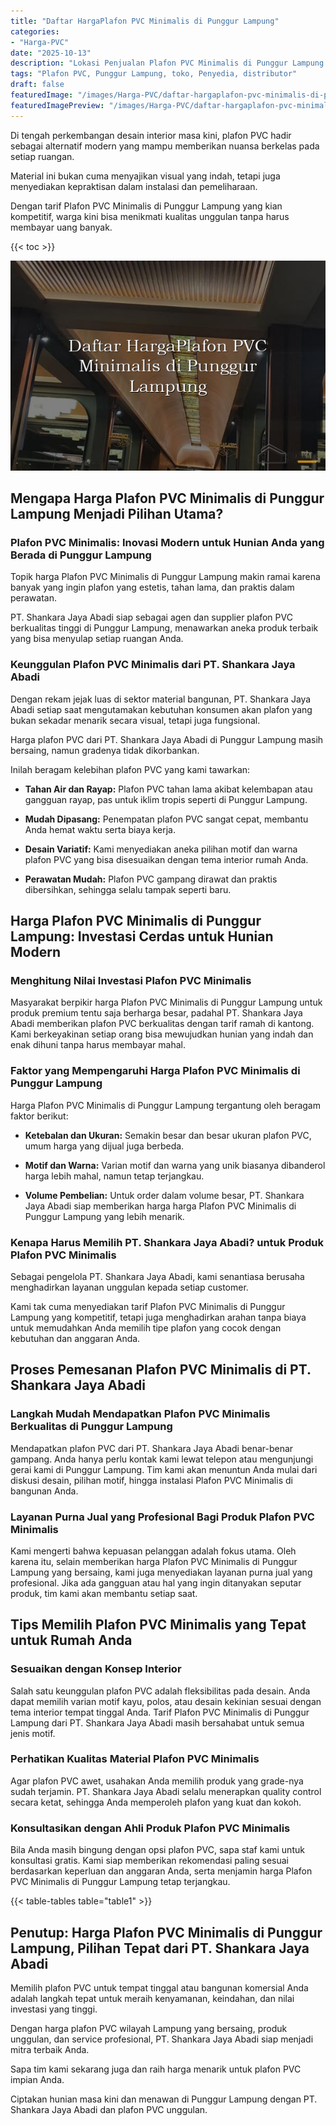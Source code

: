 ```yaml
---
title: "Daftar HargaPlafon PVC Minimalis di Punggur Lampung"
categories:
- "Harga-PVC"
date: "2025-10-13"
description: "Lokasi Penjualan Plafon PVC Minimalis di Punggur Lampung bagi tempat tinggal, perkantoran, serta toko. Material berkualitas, beragam motif, variasi warna elegan, dengan jasa pemasangan dikerjakan oleh tim profesional serta jaminan resmi!|Layanan distribusi Plafon PVC Minimalis di Punggur Lampung untuk kebutuhan hunian, perkantoran, maupun gerai, dengan produk unggulan dan penempatan oleh tenaga ahli ahli dan jaminan resmi.|Solusi Plafon PVC Minimalis di Punggur Lampung yang terpercaya bagi hunian, perkantoran, dan toko, dengan produk unggulan dan penempatan dikerjakan oleh teknisi berpengalaman dan garansi resmi.|Penyediaan Plafon PVC Minimalis di Punggur Lampung untuk tempat tinggal, perkantoran, serta gerai, beserta panel berkualitas dan penempatan ditangani oleh tim ahli, lengkap beserta jaminan resmi.}"
tags: "Plafon PVC, Punggur Lampung, toko, Penyedia, distributor"
draft: false
featuredImage: "/images/Harga-PVC/daftar-hargaplafon-pvc-minimalis-di-punggur-lampung.png"
featuredImagePreview: "/images/Harga-PVC/daftar-hargaplafon-pvc-minimalis-di-punggur-lampung.png"
---
```


Di tengah perkembangan desain interior masa kini, plafon PVC hadir sebagai alternatif modern yang mampu memberikan nuansa berkelas pada setiap ruangan.

Material ini bukan cuma menyajikan visual yang indah, tetapi juga menyediakan kepraktisan dalam instalasi dan pemeliharaan.

Dengan tarif Plafon PVC Minimalis di Punggur Lampung yang kian kompetitif, warga kini bisa menikmati kualitas unggulan tanpa harus membayar uang banyak.

{{< toc >}}

![Daftar HargaPlafon PVC Minimalis di Punggur Lampung](/images/Harga-PVC/Daftar-HargaPlafon-PVC-Minimalis-di-Punggur-Lampung.png)

## Mengapa Harga Plafon PVC Minimalis di Punggur Lampung Menjadi Pilihan Utama?

### Plafon PVC Minimalis: Inovasi Modern untuk Hunian Anda yang Berada di Punggur Lampung

Topik harga Plafon PVC Minimalis di Punggur Lampung makin ramai karena banyak yang ingin plafon yang estetis, tahan lama, dan praktis dalam perawatan.

PT. Shankara Jaya Abadi siap sebagai agen dan supplier plafon PVC berkualitas tinggi di Punggur Lampung, menawarkan aneka produk terbaik yang bisa menyulap setiap ruangan Anda.

### Keunggulan Plafon PVC Minimalis dari PT. Shankara Jaya Abadi

Dengan rekam jejak luas di sektor material bangunan, PT. Shankara Jaya Abadi setiap saat mengutamakan kebutuhan konsumen akan plafon yang bukan sekadar menarik secara visual, tetapi juga fungsional.

Harga plafon PVC dari PT. Shankara Jaya Abadi di Punggur Lampung masih bersaing, namun gradenya tidak dikorbankan.

Inilah beragam kelebihan plafon PVC yang kami tawarkan:

- **Tahan Air dan Rayap:** Plafon PVC tahan lama akibat kelembapan atau gangguan rayap, pas untuk iklim tropis seperti di Punggur Lampung.

- **Mudah Dipasang:** Penempatan plafon PVC sangat cepat, membantu Anda hemat waktu serta biaya kerja.

- **Desain Variatif:** Kami menyediakan aneka pilihan motif dan warna plafon PVC yang bisa disesuaikan dengan tema interior rumah Anda.

- **Perawatan Mudah:** Plafon PVC gampang dirawat dan praktis dibersihkan, sehingga selalu tampak seperti baru.

## Harga Plafon PVC Minimalis di Punggur Lampung: Investasi Cerdas untuk Hunian Modern

### Menghitung Nilai Investasi Plafon PVC Minimalis

Masyarakat berpikir harga Plafon PVC Minimalis di Punggur Lampung untuk produk premium tentu saja berharga besar, padahal PT. Shankara Jaya Abadi memberikan plafon PVC berkualitas dengan tarif ramah di kantong. Kami berkeyakinan setiap orang bisa mewujudkan hunian yang indah dan enak dihuni tanpa harus membayar mahal.

### Faktor yang Mempengaruhi Harga Plafon PVC Minimalis di Punggur Lampung

Harga Plafon PVC Minimalis di Punggur Lampung tergantung oleh beragam faktor berikut:

- **Ketebalan dan Ukuran:** Semakin besar dan besar ukuran plafon PVC, umum harga yang dijual juga berbeda.

- **Motif dan Warna:** Varian motif dan warna yang unik biasanya dibanderol harga lebih mahal, namun tetap terjangkau.

- **Volume Pembelian:** Untuk order dalam volume besar, PT. Shankara Jaya Abadi siap memberikan harga harga Plafon PVC Minimalis di Punggur Lampung yang lebih menarik.

### Kenapa Harus Memilih PT. Shankara Jaya Abadi? untuk Produk Plafon PVC Minimalis

Sebagai pengelola PT. Shankara Jaya Abadi, kami senantiasa berusaha menghadirkan layanan unggulan kepada setiap customer.

Kami tak cuma menyediakan tarif Plafon PVC Minimalis di Punggur Lampung yang kompetitif, tetapi juga menghadirkan arahan tanpa biaya untuk memudahkan Anda memilih tipe plafon yang cocok dengan kebutuhan dan anggaran Anda.

## Proses Pemesanan Plafon PVC Minimalis di PT. Shankara Jaya Abadi

### Langkah Mudah Mendapatkan Plafon PVC Minimalis Berkualitas di Punggur Lampung

Mendapatkan plafon PVC dari PT. Shankara Jaya Abadi benar-benar gampang. Anda hanya perlu kontak kami lewat telepon atau mengunjungi gerai kami di Punggur Lampung. Tim kami akan menuntun Anda mulai dari diskusi desain, pilihan motif, hingga instalasi Plafon PVC Minimalis di bangunan Anda.

### Layanan Purna Jual yang Profesional Bagi Produk Plafon PVC Minimalis

Kami mengerti bahwa kepuasan pelanggan adalah fokus utama. Oleh karena itu, selain memberikan harga Plafon PVC Minimalis di Punggur Lampung yang bersaing, kami juga menyediakan layanan purna jual yang profesional. Jika ada gangguan atau hal yang ingin ditanyakan seputar produk, tim kami akan membantu setiap saat.

## Tips Memilih Plafon PVC Minimalis yang Tepat untuk Rumah Anda

### Sesuaikan dengan Konsep Interior

Salah satu keunggulan plafon PVC adalah fleksibilitas pada desain. Anda dapat memilih varian motif kayu, polos, atau desain kekinian sesuai dengan tema interior tempat tinggal Anda. Tarif Plafon PVC Minimalis di Punggur Lampung dari PT. Shankara Jaya Abadi masih bersahabat untuk semua jenis motif.

### Perhatikan Kualitas Material Plafon PVC Minimalis

Agar plafon PVC awet, usahakan Anda memilih produk yang grade-nya sudah terjamin. PT. Shankara Jaya Abadi selalu menerapkan quality control secara ketat, sehingga Anda memperoleh plafon yang kuat dan kokoh.

### Konsultasikan dengan Ahli Produk Plafon PVC Minimalis

Bila Anda masih bingung dengan opsi plafon PVC, sapa staf kami untuk konsultasi gratis. Kami siap memberikan rekomendasi paling sesuai berdasarkan keperluan dan anggaran Anda, serta menjamin harga Plafon PVC Minimalis di Punggur Lampung tetap terjangkau.

{{< table-tables table="table1" >}}

## Penutup: Harga Plafon PVC Minimalis di Punggur Lampung, Pilihan Tepat dari PT. Shankara Jaya Abadi

Memilih plafon PVC untuk tempat tinggal atau bangunan komersial Anda adalah langkah tepat untuk meraih kenyamanan, keindahan, dan nilai investasi yang tinggi.

Dengan harga plafon PVC wilayah Lampung yang bersaing, produk unggulan, dan service profesional, PT. Shankara Jaya Abadi siap menjadi mitra terbaik Anda.

Sapa tim kami sekarang juga dan raih harga menarik untuk plafon PVC impian Anda.

Ciptakan hunian masa kini dan menawan di Punggur Lampung dengan PT. Shankara Jaya Abadi dan plafon PVC unggulan.
